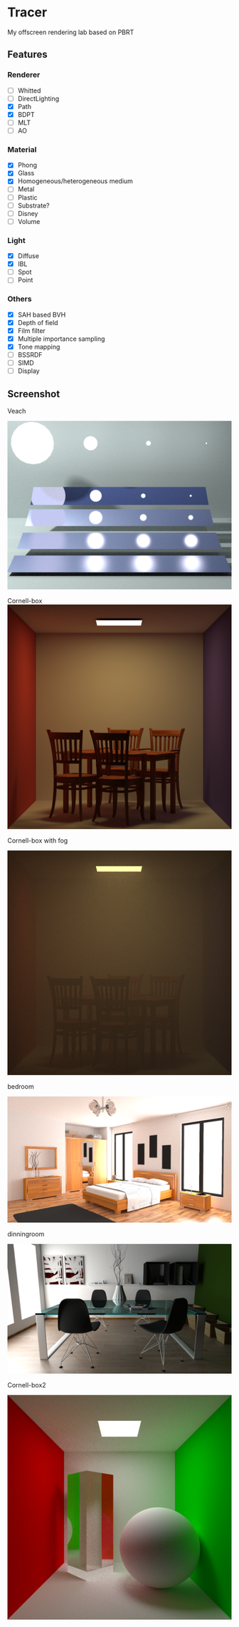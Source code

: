 # Tracer
My offscreen rendering lab based on PBRT

## Features
### Renderer
- [ ] Whitted
- [ ] DirectLighting
- [x] Path
- [x] BDPT
- [ ] MLT
- [ ] AO

### Material
- [x] Phong
- [x] Glass
- [x] Homogeneous/heterogeneous medium
- [ ] Metal
- [ ] Plastic
- [ ] Substrate?
- [ ] Disney
- [ ] Volume

### Light
- [x] Diffuse
- [x] IBL
- [ ] Spot
- [ ] Point
### Others
- [x] SAH based BVH
- [x] Depth of field
- [x] Film filter
- [x] Multiple importance sampling
- [x] Tone mapping
- [ ] BSSRDF
- [ ] SIMD
- [ ] Display
## Screenshot
Veach

![veach-mis](screenshot/tracer_veach-mis.png)

Cornell-box
![cornell-box](screenshot/tracer_cornel-box.png)

Cornell-box with fog

![cornell-box](screenshot/tracer_cornel-box_bdpt_vol_test.png)

bedroom

![bedroom](screenshot/tracer_bedroom.png)

dinningroom

![dinningroom](screenshot/tracer_diningroom.png)

Cornell-box2

![cornell-box](screenshot/tracer_cornellbox.png)

